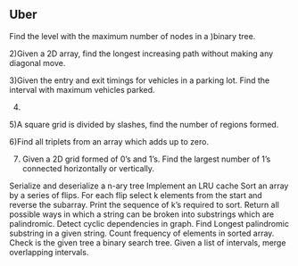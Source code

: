 ## Uber
Find the level with the maximum number of nodes in a )binary tree.

2)Given a 2D array, find the longest increasing path without making any diagonal move.


3)Given the entry and exit timings for vehicles in a parking lot. Find the interval with maximum vehicles parked.

4)


5)A square grid is divided by slashes, find the number of regions formed.



6)Find all triplets from an array which adds up to zero.


7) Given a 2D grid formed of 0’s and 1’s. Find the largest number of 1’s connected horizontally or vertically. 

Serialize and deserialize a n-ary tree
Implement an LRU cache
Sort an array by a series of flips. For each flip select k elements from the start and reverse the subarray. Print the sequence of k’s required to sort.
Return all possible ways in which a string can be broken into substrings which are palindromic.
Detect cyclic dependencies in graph.
Find Longest palindromic substring in a given string.
Count frequency of elements in sorted array.
Check is the given tree a binary search tree.
Given a list of intervals, merge overlapping intervals.

